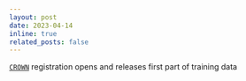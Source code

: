 ```yaml
---
layout: post
date: 2023-04-14
inline: true
related_posts: false
---
```


[`CROWN`](https://crown.isi.uu.nl/) registration opens and releases first part of training data
